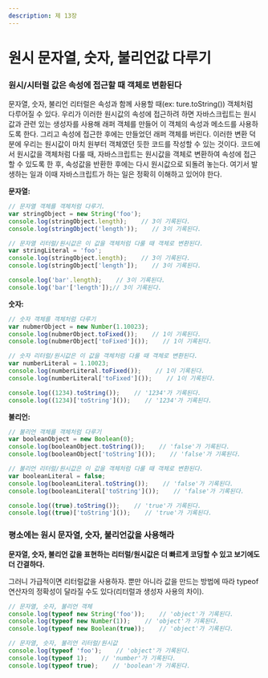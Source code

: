 ```yaml
---
description: 제 13장
---
```


# 원시 문자열, 숫자, 불리언값 다루기

### 원시/시터럴 값은 속성에 접근할 때 객체로 변환된다

문자열, 숫자, 불리언 리터럴은 속성과 함께 사용할 때\(ex: ture.toString\(\)\) 객체처럼 다루어질 수 있다. 우리가 이러한 원시값의 속성에 접근하려 하면 자바스크립트는 원시값과 관련 있는 생성자를 사용해 래퍼 객체를 만들어 이 객체의 속성과 메소드를 사용하도록 한다. 그리고 속성에 접근한 후에는 만들었던 래퍼 객체를 버린다. 이러한 변환 덕분에 우리는 원시값이 마치 원부터 객체였던 듯한 코드를 작성할 수 있는 것이다. 코드에서 원시값을 객체처럼 다룰 때, 자바스크립트는 원시값을 객체로 변환하여 속성에 접근할 수 있도록 한 후, 속성값을 반환한 후에는 다시 원시값으로 되돌려 놓는다. 여기서 발생하는 일과 이때 자바스크립트가 하는 일은 정확히 이해하고 있어야 한다.

**문자열:**

```javascript
// 문자열 객체를 객체처럼 다루기.
var stringObject = new String('foo');
console.log(stringObject.length);    // 3이 기록된다.
console.log(stringObject('length'));    // 3이 기록된다.

// 문자열 리터럴/원시값은 이 값을 객체처럼 다룰 때 객체로 변환된다.
var stringLiteral = 'foo';
console.log(stringObject.length);    // 3이 기록된다.
console.log(stringObject['length']);    // 3이 기록된다.

console.log('bar'.length);    // 3이 기록된다.
console.log('bar'['length']);// 3이 기록된다.
```

**숫자:**

```javascript
// 숫자 객체를 객체처럼 다루기
var nubmerObject = new Number(1.10023);
console.log(nubmerObject.toFixed());    // 1이 기록된다.
console.log(nubmerObject['toFixed']());    // 1이 기록된다.

// 숫자 리터럴/원시값은 이 값을 객체처럼 다룰 때 객체로 변환된다.
var numberLiteral = 1.10023;
console.log(numberLiteral.toFixed());    // 1이 기록된다.
console.log(numberLiteral['toFixed']());    // 1이 기록된다.

console.log((1234).toString());    // '1234'가 기록된다.
console.log((1234)['toString']());    // '1234'가 기록된다.
```

**불리언:**

```javascript
// 불리언 객체를 객체처럼 다루기
var booleanObject = new Boolean(0);
console.log(booleanObject.toString());    // 'false'가 기록된다.
console.log(booleanObject['toString']());    // 'false'가 기록된다.

// 불리언 리터럴/원시값은 이 값을 객체처럼 다룰 때 객체로 변환된다.
var booleanLiteral = false;
console.log(booleanLiteral.toString());    // 'false'가 기록된다.
console.log(booleanLiteral['toString']());    // 'false'가 기록된다.

console.log((true).toString());    // 'true'가 기록된다.
console.log((true)['toString']());    // 'true'가 기록된다.
```

### 평소에는 원시 문자열, 숫자, 불리언값을 사용해라

**문자열, 숫자, 불리언 값을 표현하는 리터럴/원시값은 더 빠르게 코딩할 수 있고 보기에도 더 간결하다.**

그러니 가급적이면 리터럴값을 사용하자. 뿐만 아니라 값을 만드는 방법에 따라 typeof 연산자의 정확성이 달라질 수도 있다\(리터럴과 생성자 사용의 차이\).

```javascript
// 문자열, 숫자, 불리언 객체
console.log(typeof new String('foo'));    // 'object'가 기록된다.
console.log(typeof new Number(1));    // 'object'가 기록된다.
console.log(typeof new Boolean(true));    // 'object'가 기록된다.

// 문자열, 숫자, 불리언 리터럴/원시값
console.log(typeof 'foo');    // 'object'가 기록된다.
console.log(typeof 1);    // 'number'가 기록된다.
console.log(typeof true);    // 'boolean'가 기록된다.
```

